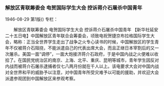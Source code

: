 ### 解放区青联筹委会  电贺国际学生大会  控诉蒋介石屠杀中国青年

1946-08-29
第1版()
专栏：

　　解放区青联筹委会
    电贺国际学生大会
    控诉蒋介石屠杀中国青年
    【新华社延安二十五日电】中国解放区青年联合会筹委会，顷致电祝贺捷京布拉格国际学生大会，略称：正当全世界学生走出了战争之火专心读书的时候，中国解放区的学生青年不仅被蒋介石阻挠，不能派遣自己的代表出席大会，而且正继日本宰割后的又一次屠杀。美国一面“调停”，一面大炮接济蒋介石政府，于是中国内战之火便难以收拾了。在国民党统治区的南京、上海、北平、重庆、昆明等城市，青年学生因反对内战而被蒋介石屠杀逮捕者仅七八两月份就在千人以上。该电要求大会对中国内战对全世界和平的威胁予以注意，对中国青年所受灾难予以可能的援助，并欢迎大会派遣参观团到中国解放区来参观考察。

